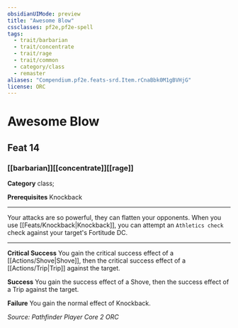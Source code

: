 ```yaml
---
obsidianUIMode: preview
title: "Awesome Blow"
cssclasses: pf2e,pf2e-spell
tags:
  - trait/barbarian
  - trait/concentrate
  - trait/rage
  - trait/common
  - category/class
  - remaster
aliases: "Compendium.pf2e.feats-srd.Item.rCnaBbk0M1gBVHjG"
license: ORC
---
```

# Awesome Blow
## Feat 14
### [[barbarian]][[concentrate]][[rage]]

**Category** class; 



**Prerequisites** Knockback
* * *
Your attacks are so powerful, they can flatten your opponents. When you use [[Feats/Knockback|Knockback]], you can attempt an `Athletics check` check against your target's Fortitude DC.

* * *

**Critical Success** You gain the critical success effect of a [[Actions/Shove|Shove]], then the critical success effect of a [[Actions/Trip|Trip]] against the target.

**Success** You gain the success effect of a Shove, then the success effect of a Trip against the target.

**Failure** You gain the normal effect of Knockback.

*Source: Pathfinder Player Core 2*
*ORC*